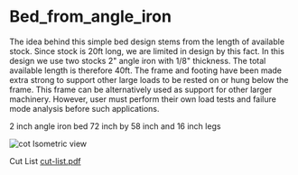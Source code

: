 # Bed_from_angle_iron

The idea behind this simple bed design stems from the length of available stock. Since stock is 20ft long, we are limited in design by this fact. In this design we use two stocks 2" angle iron with 1/8" thickness. The total available length is therefore 40ft. The frame and footing have been made extra strong to support other large loads to be rested on or hung below the frame. This frame can be alternatively used as support for other larger machinery. However, user must perform their own load tests and failure mode analysis before such applications.

2 inch angle iron bed 72 inch by 58 inch and 16 inch legs


![cot](https://github.com/user-attachments/assets/f208b08e-b965-43fc-95af-ea557cc19e77)
Isometric view



Cut List
[cut-list.pdf](https://github.com/user-attachments/files/17515011/cut-list.pdf)

